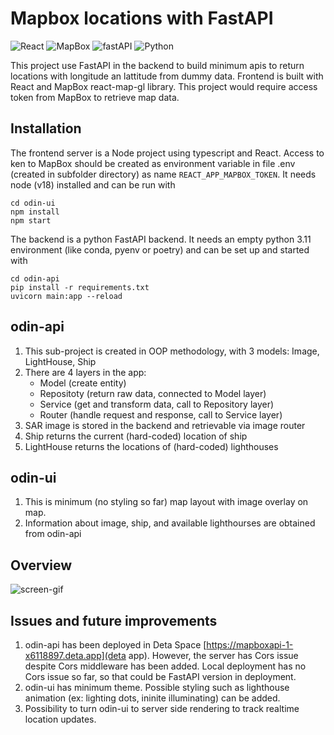 # Mapbox locations with FastAPI

![React](https://img.shields.io/badge/React-v.18-pink)
![MapBox](https://img.shields.io/badge/react--map--gl-v.7.0-brightgreen)
![fastAPI](https://img.shields.io/badge/FastApi-v.0.45-red)
![Python](https://img.shields.io/badge/Python-v.3.11-blue)

This project use FastAPI in the backend to build minimum apis to return locations with longitude an lattitude from dummy data. Frontend is built with React and MapBox react-map-gl library. This project would require access token from MapBox to retrieve map data.

## Installation

The frontend server is a Node project using typescript and React. Access to ken to MapBox should be created as environment variable in file .env (created in subfolder directory) as name `REACT_APP_MAPBOX_TOKEN`. It needs node (v18) installed and can be run with

```
cd odin-ui
npm install
npm start
```

The backend is a python FastAPI backend. It needs an empty python 3.11 environment (like conda, pyenv or poetry) and can be set up and started with

```
cd odin-api
pip install -r requirements.txt
uvicorn main:app --reload
```

## odin-api

1. This sub-project is created in OOP methodology, with 3 models: Image, LightHouse, Ship
2. There are 4 layers in the app: 
    * Model (create entity)
    * Repositoty (return raw data, connected to Model layer)
    * Service (get and transform data, call to Repository layer)
    * Router (handle request and response, call to Service layer)
3. SAR image is stored in the backend and retrievable via image router
4. Ship returns the current (hard-coded) location of ship
5. LightHouse returns the locations of (hard-coded) lighthouses

## odin-ui

1. This is minimum (no styling so far) map layout with image overlay on map.
2. Information about image, ship, and available lighthourses are obtained from odin-api

## Overview

![screen-gif](./ezgif.com-video-to-gif.gif)

## Issues and future improvements

1. odin-api has been deployed in Deta Space [https://mapboxapi-1-x6118897.deta.app](deta app). However, the server has Cors issue despite Cors middleware has been added. Local deployment has no Cors issue so far, so that could be FastAPI version in deployment.
2. odin-ui has minimum theme. Possible styling such as lighthouse animation (ex: lighting dots, ininite illuminating) can be added.
3. Possibility to turn odin-ui to server side rendering to track realtime location updates.

